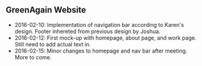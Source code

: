 ## GreenAgain Website

- 2016-02-10: Implementation of navigation bar according to Karen's design. Footer inhereted from previous design by Joshua.
- 2016-02-12: First mock-up with homepage, about page, and work page. Still need to add actual text in.
- 2016-02-15: Minor changes to homepage and nav bar after meeting. More to come.